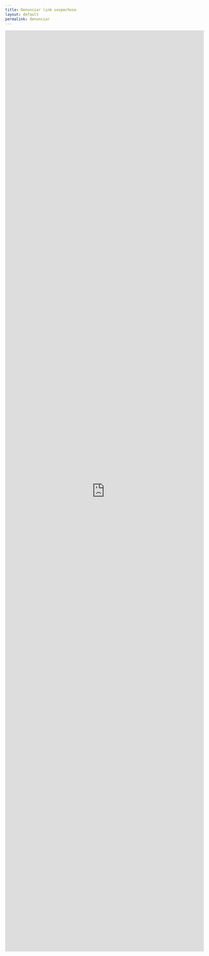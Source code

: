 ```yaml
---
title: Denunciar link sospechoso
layout: default
permalink: denunciar
---
```

<iframe src="https://docs.google.com/forms/d/e/1FAIpQLSec4N6aOdvMMagJd4oMnzuCRcrFoR-UORPrKv315hrLIKCfpQ/viewform?embedded=true" width="640" height="2963" frameborder="0" marginheight="0" marginwidth="0">Loading…</iframe>